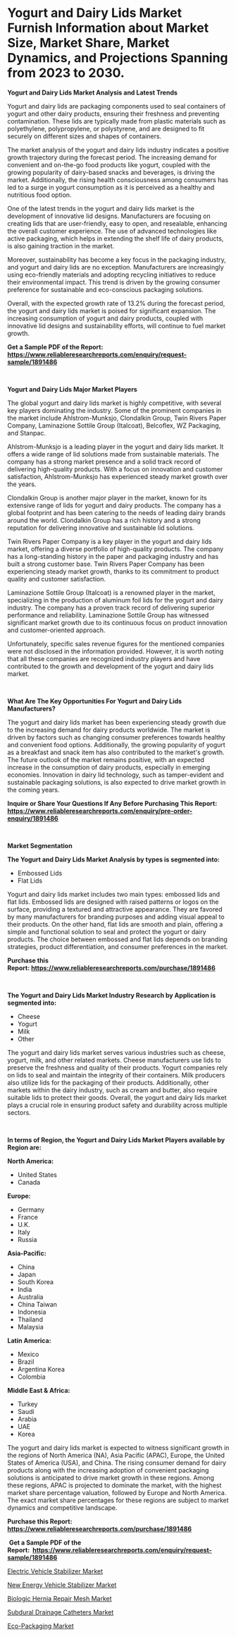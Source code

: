 <p><h1>Yogurt and Dairy Lids Market Furnish Information about Market Size, Market Share, Market Dynamics, and Projections Spanning from 2023 to 2030.</h1></p><p><strong>Yogurt and Dairy Lids Market Analysis and Latest Trends</strong></p>
<p><p>Yogurt and dairy lids are packaging components used to seal containers of yogurt and other dairy products, ensuring their freshness and preventing contamination. These lids are typically made from plastic materials such as polyethylene, polypropylene, or polystyrene, and are designed to fit securely on different sizes and shapes of containers.</p><p>The market analysis of the yogurt and dairy lids industry indicates a positive growth trajectory during the forecast period. The increasing demand for convenient and on-the-go food products like yogurt, coupled with the growing popularity of dairy-based snacks and beverages, is driving the market. Additionally, the rising health consciousness among consumers has led to a surge in yogurt consumption as it is perceived as a healthy and nutritious food option.</p><p>One of the latest trends in the yogurt and dairy lids market is the development of innovative lid designs. Manufacturers are focusing on creating lids that are user-friendly, easy to open, and resealable, enhancing the overall customer experience. The use of advanced technologies like active packaging, which helps in extending the shelf life of dairy products, is also gaining traction in the market.</p><p>Moreover, sustainability has become a key focus in the packaging industry, and yogurt and dairy lids are no exception. Manufacturers are increasingly using eco-friendly materials and adopting recycling initiatives to reduce their environmental impact. This trend is driven by the growing consumer preference for sustainable and eco-conscious packaging solutions.</p><p>Overall, with the expected growth rate of 13.2% during the forecast period, the yogurt and dairy lids market is poised for significant expansion. The increasing consumption of yogurt and dairy products, coupled with innovative lid designs and sustainability efforts, will continue to fuel market growth.</p></p>
<p><strong>Get a Sample PDF of the Report:&nbsp; <a href="https://www.reliableresearchreports.com/enquiry/request-sample/1891486">https://www.reliableresearchreports.com/enquiry/request-sample/1891486</a></strong></p>
<p>&nbsp;</p>
<p><strong>Yogurt and Dairy Lids Major Market Players</strong></p>
<p><p>The global yogurt and dairy lids market is highly competitive, with several key players dominating the industry. Some of the prominent companies in the market include Ahlstrom-Munksjo, Clondalkin Group, Twin Rivers Paper Company, Laminazione Sottile Group (Italcoat), Belcoflex, WZ Packaging, and Stanpac.</p><p>Ahlstrom-Munksjo is a leading player in the yogurt and dairy lids market. It offers a wide range of lid solutions made from sustainable materials. The company has a strong market presence and a solid track record of delivering high-quality products. With a focus on innovation and customer satisfaction, Ahlstrom-Munksjo has experienced steady market growth over the years.</p><p>Clondalkin Group is another major player in the market, known for its extensive range of lids for yogurt and dairy products. The company has a global footprint and has been catering to the needs of leading dairy brands around the world. Clondalkin Group has a rich history and a strong reputation for delivering innovative and sustainable lid solutions.</p><p>Twin Rivers Paper Company is a key player in the yogurt and dairy lids market, offering a diverse portfolio of high-quality products. The company has a long-standing history in the paper and packaging industry and has built a strong customer base. Twin Rivers Paper Company has been experiencing steady market growth, thanks to its commitment to product quality and customer satisfaction.</p><p>Laminazione Sottile Group (Italcoat) is a renowned player in the market, specializing in the production of aluminum foil lids for the yogurt and dairy industry. The company has a proven track record of delivering superior performance and reliability. Laminazione Sottile Group has witnessed significant market growth due to its continuous focus on product innovation and customer-oriented approach.</p><p>Unfortunately, specific sales revenue figures for the mentioned companies were not disclosed in the information provided. However, it is worth noting that all these companies are recognized industry players and have contributed to the growth and development of the yogurt and dairy lids market.</p></p>
<p>&nbsp;</p>
<p><strong>What Are The Key Opportunities For Yogurt and Dairy Lids Manufacturers?</strong></p>
<p><p>The yogurt and dairy lids market has been experiencing steady growth due to the increasing demand for dairy products worldwide. The market is driven by factors such as changing consumer preferences towards healthy and convenient food options. Additionally, the growing popularity of yogurt as a breakfast and snack item has also contributed to the market's growth. The future outlook of the market remains positive, with an expected increase in the consumption of dairy products, especially in emerging economies. Innovation in dairy lid technology, such as tamper-evident and sustainable packaging solutions, is also expected to drive market growth in the coming years.</p></p>
<p><strong>Inquire or Share Your Questions If Any Before Purchasing This Report: <a href="https://www.reliableresearchreports.com/enquiry/pre-order-enquiry/1891486">https://www.reliableresearchreports.com/enquiry/pre-order-enquiry/1891486</a></strong></p>
<p>&nbsp;</p>
<p><strong>Market Segmentation</strong></p>
<p><strong>The Yogurt and Dairy Lids Market Analysis by types is segmented into:</strong></p>
<p><ul><li>Embossed Lids</li><li>Flat Lids</li></ul></p>
<p><p>Yogurt and dairy lids market includes two main types: embossed lids and flat lids. Embossed lids are designed with raised patterns or logos on the surface, providing a textured and attractive appearance. They are favored by many manufacturers for branding purposes and adding visual appeal to their products. On the other hand, flat lids are smooth and plain, offering a simple and functional solution to seal and protect the yogurt or dairy products. The choice between embossed and flat lids depends on branding strategies, product differentiation, and consumer preferences in the market.</p></p>
<p><strong>Purchase this Report:&nbsp;<a href="https://www.reliableresearchreports.com/purchase/1891486">https://www.reliableresearchreports.com/purchase/1891486</a></strong></p>
<p>&nbsp;</p>
<p><strong>The Yogurt and Dairy Lids Market Industry Research by Application is segmented into:</strong></p>
<p><ul><li>Cheese</li><li>Yogurt</li><li>Milk</li><li>Other</li></ul></p>
<p><p>The yogurt and dairy lids market serves various industries such as cheese, yogurt, milk, and other related markets. Cheese manufacturers use lids to preserve the freshness and quality of their products. Yogurt companies rely on lids to seal and maintain the integrity of their containers. Milk producers also utilize lids for the packaging of their products. Additionally, other markets within the dairy industry, such as cream and butter, also require suitable lids to protect their goods. Overall, the yogurt and dairy lids market plays a crucial role in ensuring product safety and durability across multiple sectors.</p></p>
<p>&nbsp;</p>
<p><strong>In terms of Region, the Yogurt and Dairy Lids Market Players available by Region are:</strong></p>
<p>
    <p> <strong> North America: </strong>
        <ul>
            <li>United States</li>
            <li>Canada</li>
        </ul>
        </p> 
    <p> <strong> Europe: </strong>
        <ul>
            <li>Germany</li>
            <li>France</li>
            <li>U.K.</li>
            <li>Italy</li>
            <li>Russia</li>
        </ul>
        </p> 
    <p> <strong> Asia-Pacific: </strong>
        <ul>
            <li>China</li>
            <li>Japan</li>
            <li>South Korea</li>
            <li>India</li>
            <li>Australia</li>
            <li>China Taiwan</li>
            <li>Indonesia</li>
            <li>Thailand</li>
            <li>Malaysia</li>
        </ul>
        </p> 
    <p> <strong> Latin America: </strong>
        <ul>
            <li>Mexico</li>
            <li>Brazil</li>
            <li>Argentina Korea</li>
            <li>Colombia</li>
        </ul>
        </p> 
    <p> <strong> Middle East & Africa: </strong>
        <ul>
            <li>Turkey</li>
            <li>Saudi</li>
            <li>Arabia</li>
            <li>UAE</li>
            <li>Korea</li>
        </ul>
    </p>
    </p>
<p><p>The yogurt and dairy lids market is expected to witness significant growth in the regions of North America (NA), Asia Pacific (APAC), Europe, the United States of America (USA), and China. The rising consumer demand for dairy products along with the increasing adoption of convenient packaging solutions is anticipated to drive market growth in these regions. Among these regions, APAC is projected to dominate the market, with the highest market share percentage valuation, followed by Europe and North America. The exact market share percentages for these regions are subject to market dynamics and competitive landscape.</p></p>
<p><strong>Purchase this Report: <a href="https://www.reliableresearchreports.com/purchase/1891486">https://www.reliableresearchreports.com/purchase/1891486</a></strong></p>
<p>&nbsp;<strong>Get a Sample PDF of the Report:&nbsp;&nbsp;<a href="https://www.reliableresearchreports.com/enquiry/request-sample/1891486">https://www.reliableresearchreports.com/enquiry/request-sample/1891486</a></strong></p>
<p><strong></strong></p>
<p><p><a href="https://medium.com/@randyhuel1989/electric-vehicle-stabilizer-market-exploring-market-share-market-trends-and-future-growth-9cda786ade29">Electric Vehicle Stabilizer Market</a></p><p><a href="https://medium.com/@elisamohr1910/new-energy-vehicle-stabilizer-market-report-reveals-the-latest-trends-and-growth-opportunities-of-ad5cbc03833e">New Energy Vehicle Stabilizer Market</a></p><p><a href="https://github.com/melchekhinf/Market-Research-Report-List-1/blob/main/biologic-hernia-repair-mesh-market.md">Biologic Hernia Repair Mesh Market</a></p><p><a href="https://github.com/merzlyukov93/Market-Research-Report-List-1/blob/main/subdural-drainage-catheters-market.md">Subdural Drainage Catheters Market</a></p><p><a href="https://www.linkedin.com/pulse/eco-packaging-market-insights-players-forecast-till-2030-nivzf/">Eco-Packaging Market</a></p></p>